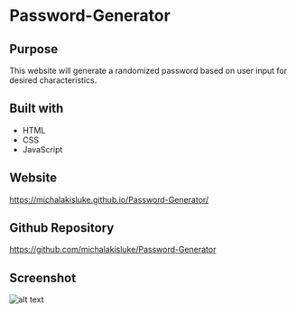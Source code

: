 # Password-Generator
## Purpose
This website will generate a randomized password based on user input for desired characteristics.

## Built with 
* HTML
* CSS
* JavaScript

## Website
https://michalakisluke.github.io/Password-Generator/

## Github Repository
https://github.com/michalakisluke/Password-Generator

## Screenshot
![alt text](https://github.com/michalakisluke/Password-Generator/main/assets/images/Screenshot.jpg?raw=true)
